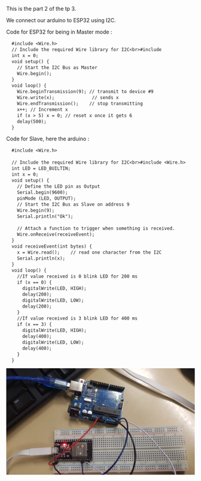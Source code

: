This is the part 2 of the tp 3.

We connect our arduino to ESP32 using I2C.

Code for ESP32 for being in Master mode :

      #include <Wire.h>
      // Include the required Wire library for I2C<br>#include 
      int x = 0;
      void setup() {
        // Start the I2C Bus as Master
        Wire.begin(); 
      }
      void loop() {
        Wire.beginTransmission(9); // transmit to device #9
        Wire.write(x);              // sends x 
        Wire.endTransmission();    // stop transmitting
        x++; // Increment x
        if (x > 5) x = 0; // reset x once it gets 6
        delay(500);
      }
      

Code for Slave, here the arduino :

      #include <Wire.h>

      // Include the required Wire library for I2C<br>#include <Wire.h>
      int LED = LED_BUILTIN;
      int x = 0;
      void setup() {
        // Define the LED pin as Output
        Serial.begin(9600);
        pinMode (LED, OUTPUT);
        // Start the I2C Bus as Slave on address 9
        Wire.begin(9);
        Serial.println("Ok"); 

        // Attach a function to trigger when something is received.
        Wire.onReceive(receiveEvent);
      }
      void receiveEvent(int bytes) {
        x = Wire.read();    // read one character from the I2C
        Serial.println(x); 
      }
      void loop() {
        //If value received is 0 blink LED for 200 ms
        if (x == 0) {
          digitalWrite(LED, HIGH);
          delay(200);
          digitalWrite(LED, LOW);
          delay(200);
        }
        //If value received is 3 blink LED for 400 ms
        if (x == 3) {
          digitalWrite(LED, HIGH);
          delay(400);
          digitalWrite(LED, LOW);
          delay(400);
        }
      }
      
![ARDUINOESP32](https://github.com/institut-galilee/NASTA/blob/master/TP/TP3/2/WhatsApp%20Image%202019-11-30%20at%2018.49.17.jpeg)
  

